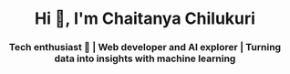 <h1 align="center">Hi 👋, I'm Chaitanya Chilukuri</h1>
<h3 align="center">Tech enthusiast 🚀 | Web developer and AI explorer | Turning data into insights with machine learning</h3>

